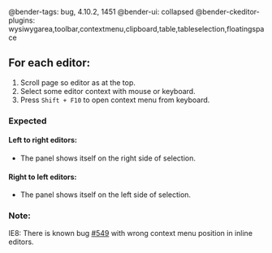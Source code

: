 @bender-tags: bug, 4.10.2, 1451
@bender-ui: collapsed
@bender-ckeditor-plugins: wysiwygarea,toolbar,contextmenu,clipboard,table,tableselection,floatingspace

## For each editor:
1. Scroll page so editor as at the top.
1. Select some editor context with mouse or keyboard.
1. Press `Shift + F10` to open context menu from keyboard.

### Expected

#### Left to right editors:
- The panel shows itself on the right side of selection.

#### Right to left editors:
- The panel shows itself on the left side of selection.


### Note:

IE8: There is known bug [#549](https://github.com/ckeditor/ckeditor-dev/issues/549) with wrong context menu position in inline editors.
